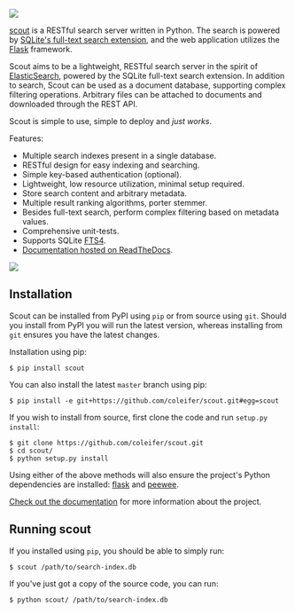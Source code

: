 ![](http://media.charlesleifer.com/blog/photos/scout-logo.png)

[scout](https://scout.readthedocs.io/en/latest/) is a RESTful search server
written in Python. The search is powered by [SQLite's full-text search extension](http://sqlite.org/fts3.html),
and the web application utilizes the [Flask](http://flask.pocoo.org) framework.

Scout aims to be a lightweight, RESTful search server in the spirit of
[ElasticSearch](https://www.elastic.co), powered by the SQLite full-text search
extension. In addition to search, Scout can be used as a document database,
supporting complex filtering operations. Arbitrary files can be attached to
documents and downloaded through the REST API.

Scout is simple to use, simple to deploy and *just works*.

Features:

* Multiple search indexes present in a single database.
* RESTful design for easy indexing and searching.
* Simple key-based authentication (optional).
* Lightweight, low resource utilization, minimal setup required.
* Store search content and arbitrary metadata.
* Multiple result ranking algorithms, porter stemmer.
* Besides full-text search, perform complex filtering based on metadata values.
* Comprehensive unit-tests.
* Supports SQLite [FTS4](http://sqlite.org/fts3.html).
* [Documentation hosted on ReadTheDocs](https://scout.readthedocs.io/en/latest/).

![](https://api.travis-ci.org/coleifer/scout.svg?branch=master)

## Installation

Scout can be installed from PyPI using `pip` or from source using `git`. Should you install from PyPI you will run the latest version, whereas installing from `git` ensures you have the latest changes.

Installation using pip:

```console
$ pip install scout
```

You can also install the latest `master` branch using pip:

```console
$ pip install -e git+https://github.com/coleifer/scout.git#egg=scout
```

If you wish to install from source, first clone the code and run `setup.py install`:

```console
$ git clone https://github.com/coleifer/scout.git
$ cd scout/
$ python setup.py install
```

Using either of the above methods will also ensure the project's Python dependencies are installed: [flask](http://flask.pocoo.org) and [peewee](http://docs.peewee-orm.com).

[Check out the documentation](https://scout.readthedocs.io/en/latest/) for more information about the project.

## Running scout

If you installed using `pip`, you should be able to simply run:

```console
$ scout /path/to/search-index.db
```

If you've just got a copy of the source code, you can run:

```console
$ python scout/ /path/to/search-index.db
```

